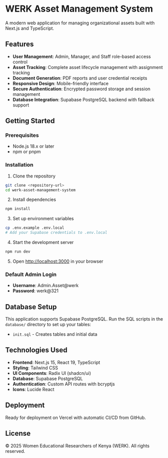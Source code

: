 # WERK Asset Management System

A modern web application for managing organizational assets built with Next.js and TypeScript.

## Features

- **User Management**: Admin, Manager, and Staff role-based access control
- **Asset Tracking**: Complete asset lifecycle management with assignment tracking
- **Document Generation**: PDF reports and user credential receipts
- **Responsive Design**: Mobile-friendly interface
- **Secure Authentication**: Encrypted password storage and session management
- **Database Integration**: Supabase PostgreSQL backend with fallback support

## Getting Started

### Prerequisites

- Node.js 18.x or later
- npm or pnpm

### Installation

1. Clone the repository
```bash
git clone <repository-url>
cd werk-asset-management-system
```

2. Install dependencies
```bash
npm install
```

3. Set up environment variables
```bash
cp .env.example .env.local
# Add your Supabase credentials to .env.local
```

4. Start the development server
```bash
npm run dev
```

5. Open [http://localhost:3000](http://localhost:3000) in your browser

### Default Admin Login

- **Username**: Admin.Asset@werk
- **Password**: werk@321

## Database Setup

This application supports Supabase PostgreSQL. Run the SQL scripts in the `database/` directory to set up your tables:

- `init.sql` - Creates tables and initial data

## Technologies Used

- **Frontend**: Next.js 15, React 19, TypeScript
- **Styling**: Tailwind CSS
- **UI Components**: Radix UI (shadcn/ui)
- **Database**: Supabase PostgreSQL
- **Authentication**: Custom API routes with bcryptjs
- **Icons**: Lucide React

## Deployment

Ready for deployment on Vercel with automatic CI/CD from GitHub.

## License

© 2025 Women Educational Researchers of Kenya (WERK). All rights reserved.
